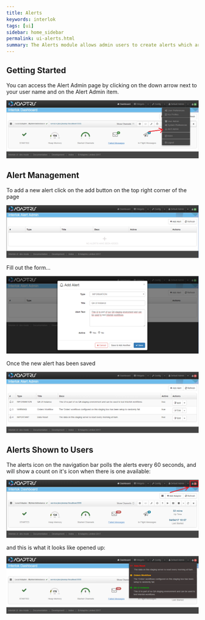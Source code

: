 ```yaml
---
title: Alerts
keywords: interlok
tags: [ui]
sidebar: home_sidebar
permalink: ui-alerts.html
summary: The Alerts module allows admin users to create alerts which are then shown to all logged in users. (Since 3.4.1)
---
```


## Getting Started ##

You can access the Alert Admin page by clicking on the down arrow next to your user name and on the Alert Admin item.

 ![Navigate to admin](./images/ui-user-guide/alert1-navigate.png)

## Alert Management ##

To add a new alert click on the add button on the top right corner of the page

 ![Empty Alert page](./images/ui-user-guide/alert2-alert-management.png)


Fill out the form...

![Add Alert modal](./images/ui-user-guide/alert3-new-alert.png)


Once the new alert has been saved

 ![Alert page](./images/ui-user-guide/alert4-alerts-configured.png)


## Alerts Shown to Users ##

The alerts icon on the navigation bar polls the alerts every 60 seconds, and will show a count on it's icon when there is one available:

![The alerts icon](./images/ui-user-guide/alert5-dashboard-with-alerts.png)


and this is what it looks like opened up:

![The alerts shown](./images/ui-user-guide/alert6-alerts-open.png)

